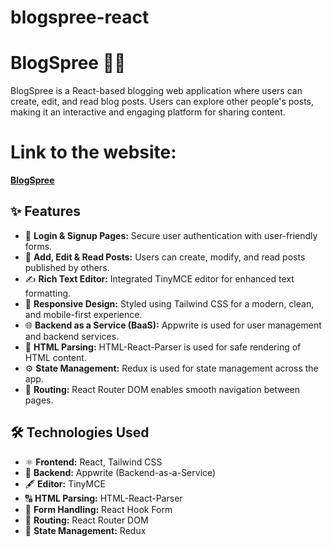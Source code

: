 # blogspree-react

<h1>BlogSpree 📝🚀</h1>
<p>BlogSpree is a React-based blogging web application where users can create, edit, and read blog posts. Users can explore other people's posts, making it an interactive and engaging platform for sharing content. </p>

<h1>Link to the website:</h1>
<strong><a href="https://blogspree.vercel.app/">BlogSpree</a></strong>

<h2>✨ Features</h2>
<ul>
  <li>🔐 <strong>Login & Signup Pages:</strong> Secure user authentication with user-friendly forms.</li>
  <li>📝 <strong>Add, Edit & Read Posts:</strong> Users can create, modify, and read posts published by others.</li>
  <li>✍️ <strong>Rich Text Editor:</strong> Integrated TinyMCE editor for enhanced text formatting.</li>
  <li>📱 <strong>Responsive Design:</strong> Styled using Tailwind CSS for a modern, clean, and mobile-first experience.</li>
  <li>🌐 <strong>Backend as a Service (BaaS):</strong> Appwrite is used for user management and backend services.</li>
  <li>🔎 <strong>HTML Parsing:</strong> HTML-React-Parser is used for safe rendering of HTML content.</li>
  <li>⚙️ <strong>State Management:</strong> Redux is used for state management across the app.</li>
  <li>🔄 <strong>Routing:</strong> React Router DOM enables smooth navigation between pages.</li>
</ul>

<h2>🛠️ Technologies Used</h2>
<ul>
  <li>⚛️ <strong>Frontend:</strong> React, Tailwind CSS</li>
  <li>🔧 <strong>Backend:</strong> Appwrite (Backend-as-a-Service)</li>
  <li>🖋️ <strong>Editor:</strong> TinyMCE</li>
  <li>🔠 <strong>HTML Parsing:</strong> HTML-React-Parser</li>
  <li>📝 <strong>Form Handling:</strong> React Hook Form</li>
  <li>🔀 <strong>Routing:</strong> React Router DOM</li>
  <li>🔄 <strong>State Management:</strong> Redux</li>
</ul>
